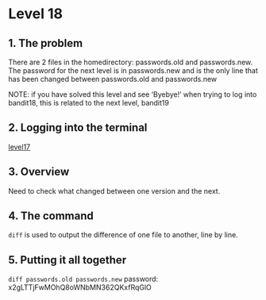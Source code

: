 # Level 18

## 1. The problem

There are 2 files in the homedirectory: passwords.old and passwords.new. The password for the next level is in passwords.new and is the only line that has been changed between passwords.old and passwords.new

NOTE: if you have solved this level and see ‘Byebye!’ when trying to log into bandit18, this is related to the next level, bandit19

## 2. Logging into the terminal

[level17](/levels/level17.md)

## 3. Overview

Need to check what changed between one version and the next.

## 4. The command

`diff` is used to output the difference of one file to another, line by line.

## 5. Putting it all together

`diff passwords.old passwords.new`
password: x2gLTTjFwMOhQ8oWNbMN362QKxfRqGlO
